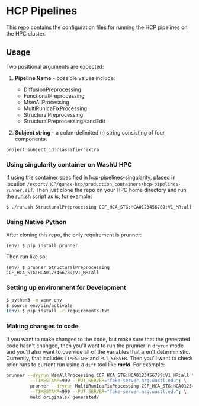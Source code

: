 # HCP Pipelines
This repo contains the configuration files for running the HCP pipelines on the
HPC cluster.

## Usage
Two positional arguments are expected:
1. **Pipeline Name** - possible values include:
    * DiffusionPreprocessing
    * FunctionalPreprocessing
    * MsmAllProcessing
    * MultiRunIcaFixProcessing
    * StructuralPreprocessing
    * StructuralPreprocessingHandEdit

2. **Subject string** - a colon-delimited (:) string consisting of four components:
```
project:subject_id:classifier:extra
```

### Using singularity container on WashU HPC
If using the container specified in [hcp-pipelines-singularity](https://github.com/mobalt/hcp-pipelines-singularity),
placed in location `/export/HCP/qunex-hcp/production_containers/hcp-pipelines-runner.sif`.
Then just clone the repo on your HPC home directory and run the
[run.sh](https://github.com/mobalt/hcp-pipelines/blob/master/run.sh) script as is, for example:
```
$ ./run.sh StructuralPreprocessing CCF_HCA_STG:HCA0123456789:V1_MR:all
```

### Using Native Python
After cloning this repo, the only requirement is prunner:
```
(env) $ pip install prunner
```
Then run like so:
```
(env) $ prunner StructuralPreprocessing CCF_HCA_STG:HCA0123456789:V1_MR:all
```


### Setting up environment for Development
```sh
$ python3 -m venv env
$ source env/bin/activate
(env) $ pip install -r requirements.txt
```

### Making changes to code
If you want to make changes to the code, but make sure that the generated code
hasn't changed, then you'll want to run the prunner in `dryrun` mode and you'll
also want to override all of the variables that aren't deterministic. Currently,
that includes `TIMESTAMP` and `PUT_SERVER`. Then you'll want to check prior runs
to current run using a `diff` tool like ***meld***. For example:
``` bash
prunner --dryrun MsmAllProcessing CCF_HCA_STG:HCA0123456789:V1_MR:all \
         --TIMESTAMP=999 --PUT_SERVER="fake-server.nrg.wustl.edu"; \
         prunner --dryrun MultiRunIcaFixProcessing CCF_HCA_STG:HCA0123456789:V1_MR:all \
         --TIMESTAMP=999 --PUT_SERVER="fake-server.nrg.wustl.edu"; \
         meld originals/ generated/
```
